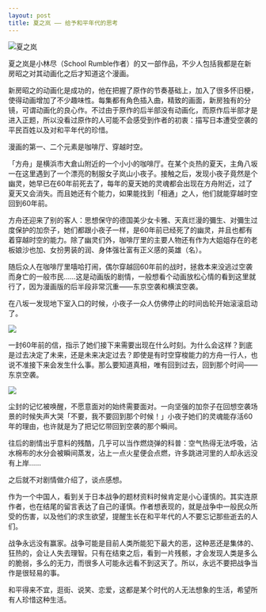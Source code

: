 ```yaml
---
layout: post
title: 夏之岚 —— 给予和平年代的思考
---
```


![夏之岚][1]

夏之岚是小林尽（School Rumble作者）的又一部作品，不少人包括我都是在新房昭之对其动画化之后才知道这个漫画。

新房昭之的动画化是成功的，他在把握了原作的节奏基础上，加入了很多怀旧梗，使得动画增加了不少趣味性。每集都有角色插入曲，精致的画面，新房独有的分镜，可谓动画化的良心作。不过由于原作的后半部没有动画化，而原作后半部才是进入正题，所以没看过原作的人可能不会感受到作者的初衷：描写日本遭受空袭的平民百姓以及对和平年代的珍惜。

漫画的第一、二个元素是咖啡厅、穿越时空。

「方舟」是横浜市大倉山附近的一个小小的咖啡厅。在某个炎热的夏天，主角八坂一在这里遇到了一个漂亮的制服女子岚山小夜子。接触之后，发现小夜子竟然是个幽灵，她早已在60年前死去了，每年的夏天她的灵魂都会出现在方舟附近，过了夏天又会消失。而且她还有个能力，如果能找到「相通」之人，他们就能穿越时空回到60年前。

方舟还迎来了别的客人：思想保守的德国美少女卡雅、天真烂漫的彌生、对彌生过度保护的加奈子，她们都跟小夜子一样，是60年前已经死了的幽灵，并且也都有着穿越时空的能力。除了幽灵们外，咖啡厅里的主要人物还有作为大姐姐存在的老板娘沙也加、女扮男装的润、身体强壮富有正义感的英雄（名）。

随后众人在咖啡厅里嘻哈打闹，偶尔穿越回60年前的战时，拯救本来没逃过空袭而身亡的一般市民……这是动画版的剧情，一般想看个动画放松心情的看到这里就行了，因为漫画版的后半段非常沉重——东京空袭和横滨空袭。

在八坂一发现地下室入口的时候，小夜子一众人仿佛停止的时间齿轮开始滚滚启动了。

![][2]

一封60年前的信，指示了她们接下来需要出现在什么时刻。为什么会这样？到底是过去决定了未来，还是未来决定过去？即使是有时空穿梭能力的方舟一行人，也说不准接下来会发生什么事。那么要知道真相，唯有回到过去，回到那个时间——东京空袭。

![][3]

尘封的记忆被唤醒，不愿意面对的始终需要面对。一向坚强的加奈子在回想空袭场景的时候失声大哭「不要，我不要回到那个时候！」小夜子她们的灵魂能存活60年的理由，也许就是为了把记忆带回到空袭的那个瞬间。

往后的剧情出乎意料的残酷，几乎可以当作燃烧弹的科普：空气热得无法呼吸，沾水棉布的水分会被瞬间蒸发，沾上一点火星便会点燃，许多跳进河里的人却永远没有上岸……

之后就不对剧情做介绍了，谈点感想。

作为一个中国人，看到关于日本战争的题材资料时候肯定是小心谨慎的。其实连原作者，也在结尾的留言表达了自己的谨慎。作者想表现的，就是战争中一般民众所受的伤害，以及他们的求生欲望，提醒生长在和平年代的人不要忘记那些逝去的人们。

战争永远没有赢家。战争可能是目前人类所能犯下最大的恶，这种恶还是集体的、狂热的，会让人失去理智。只有在结束之后，看到一片残骸，才会发现人类是多么的脆弱，多么的无力，而很多人可能永远看不到这天了。所以，永远不要把战争当作是很轻易的事。

和平得来不宜，逛街、说笑、恋爱，这都是某个时代的人无法想象的生活，希望所有人珍惜这种生活。


  [1]: http://i.minus.com/ibfvZ2U4s4xTvP.jpg
  [2]: http://i.minus.com/j5bsKonam0eko.png
  [3]: http://i.minus.com/jYZcisC83Leu2.png
